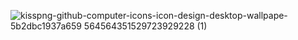 ![kisspng-github-computer-icons-icon-design-desktop-wallpape-5b2dbc1937a659 564564351529723929228 (1)](https://user-images.githubusercontent.com/74535700/100526016-88e59e00-31c5-11eb-8322-9312fa0ee8bb.jpg)
